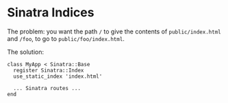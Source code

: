 # Sinatra Indices

The problem: you want the path `/` to give the contents of `public/index.html` and `/foo`, to go to `public/foo/index.html`.

The solution:

    class MyApp < Sinatra::Base
      register Sinatra::Index
      use_static_index 'index.html'
	  
	  ... Sinatra routes ...
	end